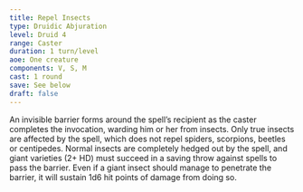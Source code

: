 ```yaml
---
title: Repel Insects
type: Druidic Abjuration
level: Druid 4
range: Caster
duration: 1 turn/level
aoe: One creature
components: V, S, M
cast: 1 round
save: See below
draft: false
---
```


An invisible barrier forms around the spell’s recipient as the caster completes the invocation, warding him or her from insects. Only true insects are affected by the spell, which does not repel spiders, scorpions, beetles or centipedes. Normal insects are completely hedged out by the spell, and giant varieties (2+ HD) must succeed in a saving throw against spells to pass the barrier. Even if a giant insect should manage to penetrate the barrier, it will sustain 1d6 hit points of damage from doing so.
